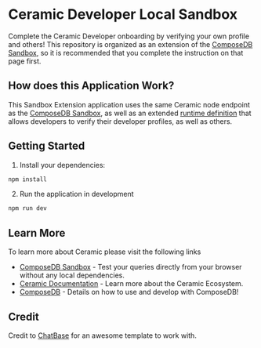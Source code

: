 # Ceramic Developer Local Sandbox

Complete the Ceramic Developer onboarding by verifying your own profile and others! This repository is organized as an extension of the [ComposeDB Sandbox](https://developers.ceramic.network/docs/composedb/sandbox), so it is recommended that you complete the instruction on that page first.

## How does this Application Work?

This Sandbox Extension application uses the same Ceramic node endpoint as the [ComposeDB Sandbox](https://developers.ceramic.network/docs/composedb/sandbox), as well as an extended [runtime definition](./src/__generated__/definition.js) that allows developers to verify their developer profiles, as well as others.

## Getting Started

1. Install your dependencies:

```bash
npm install
```

2. Run the application in development

```bash
npm run dev
```

## Learn More

To learn more about Ceramic please visit the following links

- [ComposeDB Sandbox](https://developers.ceramic.network/sandbox) - Test your queries directly from your browser without any local dependencies.
- [Ceramic Documentation](https://developers.ceramic.network/) - Learn more about the Ceramic Ecosystem.
- [ComposeDB](https://developers.ceramic.network/docs/composedb/getting-started) - Details on how to use and develop with ComposeDB!

## Credit

Credit to [ChatBase](https://github.com/notrab/chatbase) for an awesome template to work with.


